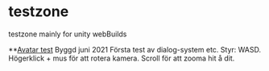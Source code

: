# testzone
testzone mainly for unity webBuilds

**[Avatar test](https://mattislindmark.github.io/testzone/avatarbuild/index.html)
Byggd juni 2021
Första test av dialog-system etc.
Styr: WASD. Högerklick + mus för att rotera kamera. Scroll för att zooma hit å dit.
